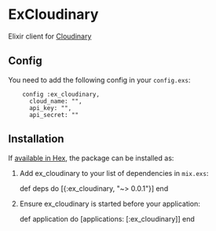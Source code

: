 # ExCloudinary

Elixir client for [Cloudinary](http://cloudinary.com/)

## Config

You need to add the following config in your `config.exs`:

        config :ex_cloudinary,
          cloud_name: "",
          api_key: "",
          api_secret: ""

## Installation

If [available in Hex](https://hex.pm/docs/publish), the package can be installed as:

  1. Add ex_cloudinary to your list of dependencies in `mix.exs`:

        def deps do
          [{:ex_cloudinary, "~> 0.0.1"}]
        end

  2. Ensure ex_cloudinary is started before your application:

        def application do
          [applications: [:ex_cloudinary]]
        end

